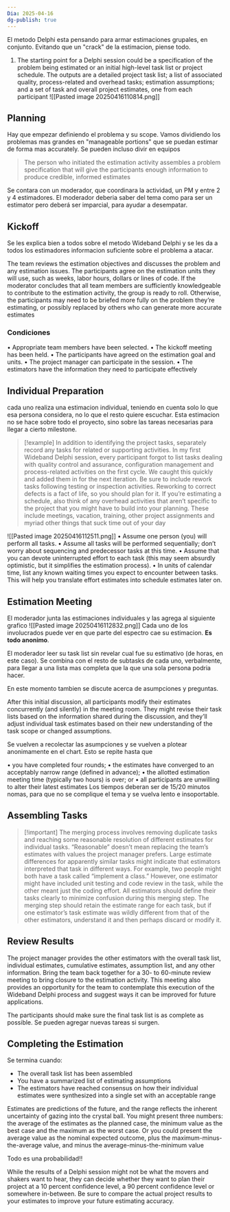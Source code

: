 ```yaml
---
Dia: 2025-04-16
dg-publish: true
---
```

 El metodo Delphi esta pensando para armar estimaciones grupales, en conjunto. Evitando que un "crack" de la estimacion, piense todo.

1. The starting point for a Delphi session could be a specification of the problem being estimated or an initial high-level task list or project schedule. The outputs are a detailed project task list; a list of associated quality, process-related and overhead tasks; estimation assumptions; and a set of task and overall project estimates, one from each participant
![[Pasted image 20250416110814.png]]
## Planning 
Hay que empezar definiendo el problema y su scope. Vamos dividiendo los problemas mas grandes en "manageable portions" que se puedan estimar de forma mas accurately.  Se pueden incluso divir en equipos 
>The person who initiated the estimation activity assembles a problem specification that will give the participants enough information to produce credible, informed estimates

Se contara con un moderador, que coordinara la actividad, un PM y entre 2 y 4 estimadores. El moderador deberia saber del tema como para ser un estimator pero deberá ser imparcial, para ayudar a desempatar. 


## Kickoff
Se les explica bien a todos sobre el metodo Wideband Delphi y se les da a todos los estimadores informacion suficiente sobre el problema a atacar.

The team reviews the estimation objectives and discusses the problem and any estimation issues. The participants agree on the estimation units they will use, such as weeks, labor hours, dollars or lines of code. If the moderator concludes that all team members are sufficiently knowledgeable to contribute to the estimation activity, the group is ready to roll. Otherwise, the participants may need to be briefed more fully on the problem they’re estimating, or possibly replaced by others who can generate more accurate estimates

### Condiciones 
 • Appropriate team members have been selected.
 • The kickoff meeting has been held.
 • The participants have agreed on the estimation goal and units.
 • The project manager can participate in the session.
 • The estimators have the information they need to participate effectively

## Individual Preparation
cada uno realiza una estimacion individual, teniendo en cuenta solo lo que esa persona considera, no lo que el resto quiere escuchar. Esta estimacion no se hace sobre todo el proyecto, sino sobre las tareas necesarias para llegar a cierto milestone. 

>[!example] In addition to identifying the project tasks, separately record any tasks for related or supporting activities. In my first Wideband Delphi session, every participant forgot to list tasks dealing with quality control and assurance, configuration management and process-related activities on the first cycle. We caught this quickly and added them in for the next iteration. Be sure to include rework tasks following testing or inspection activities. Reworking to correct defects is a fact of life, so you should plan for it. If you’re estimating a schedule, also think of any overhead activities that aren’t specific to the project that you might have to build into your planning. These include meetings, vacation, training, other project assignments and myriad other things that suck time out of your day


![[Pasted image 20250416112511.png]]
• Assume one person (you) will perform all tasks.
 • Assume all tasks will be performed sequentially; don’t worry about sequencing and
 predecessor tasks at this time.
 • Assume that you can devote uninterrupted effort to each task (this may seem absurdly
 optimistic, but it simplifies the estimation process).
 • In units of calendar time, list any known waiting times you expect to encounter
 between tasks. This will help you translate effort estimates into schedule estimates
 later on.
## Estimation Meeting

El moderador junta las estimaciones individuales y las agrega al siguiente grafico
![[Pasted image 20250416112832.png]]
Cada uno de los involucrados puede ver en que parte del espectro cae su estimacion. **Es todo anonimo**.

El moderador leer su task list sin revelar cual fue su estimativo (de horas, en este caso). Se combina con el resto de subtasks de cada uno, verbalmente, para llegar a una lista mas completa que la que una sola persona podria hacer.

En este momento tambien se discute acerca de asumpciones  y preguntas.


After this initial discussion, all participants modify their estimates concurrently (and silently) in the meeting room. They might revise their task lists based on the information shared during the discussion, and they’ll adjust individual task estimates based on their new understanding of the task scope or changed assumptions.

Se vuelven a recolectar las asumpciones y se vuelven a plotear anonimamente en el chart. Esto se repite hasta que 

• you have completed four rounds;
 • the estimates have converged to an acceptably narrow range (defined in advance);
 • the allotted estimation meeting time (typically two hours) is over; or
 • all participants are unwilling to alter their latest estimates
Los tiempos deberan ser de 15/20 minutos nomas, para que no se complique el tema y se vuelva lento e insoportable.

## Assembling Tasks
>[!important] The merging process involves removing duplicate tasks and reaching some reasonable resolution of different estimates for individual tasks. “Reasonable” doesn’t mean replacing the team’s estimates with values the project manager prefers. Large estimate differences for apparently similar tasks might indicate that estimators interpreted that task in different ways. For example, two people might both have a task called “implement a class.” However, one estimator might have included unit testing and code review in the task, while the other meant just the coding effort. All estimators should define their tasks clearly to minimize confusion during this merging step. The merging step should retain the estimate range for each task, but if one estimator’s task estimate was wildly different from that of the other estimators, understand it and then perhaps discard or modify it.

## Review Results

The project manager provides the other estimators with the overall task list, individual estimates, cumulative estimates, assumption list, and any other information. Bring the team back together for a 30- to 60-minute review meeting to bring closure to the estimation activity. This meeting also provides an opportunity for the team to contemplate this execution of the Wideband Delphi process and suggest ways it can be improved for future applications.

The participants should make sure the final task list is as complete as possible. Se pueden agregar nuevas tareas si surgen.

## Completing the Estimation 
Se termina cuando: 
- The overall task list has been assembled
- You have a summarized list of estimating assumptions
- The estimators have reached consensus on how their individual estimates were synthesized into a single set with an acceptable range



Estimates are predictions of the future, and the range reflects the inherent uncertainty of gazing into the crystal ball. You might present three numbers: the average of the estimates as the planned case, the minimum value as the best case and the maximum as the worst case. Or you could present the average value as the nominal expected outcome, plus the maximum-minus-the-average value, and minus the average-minus-the-minimum value

Todo es una probabilidad!!

While the results of a Delphi session might not be what the movers and shakers want to hear, they can decide whether they want to plan their project at a 10 percent confidence level, a 90 percent confidence level or somewhere in-between. Be sure to compare the actual project results to your estimates to improve your future estimating accuracy.